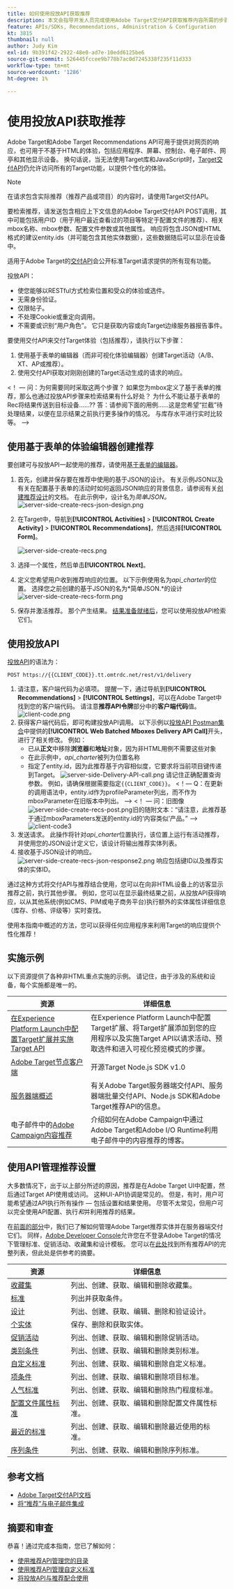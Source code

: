 ```yaml
---
title: 如何使用投放API获取推荐
description: 本文会指导开发人员完成使用Adobe Target交付API获取推荐内容所需的步骤。
feature: APIs/SDKs, Recommendations, Administration & Configuration
kt: 3815
thumbnail: null
author: Judy Kim
exl-id: 9b391f42-2922-48e0-ad7e-10edd6125be6
source-git-commit: 526445fccee9b778b7ac0d7245338f235f11d333
workflow-type: tm+mt
source-wordcount: '1286'
ht-degree: 1%

---
```


# 使用投放API获取推荐

Adobe Target和Adobe Target Recommendations API可用于提供对网页的响应，也可用于不基于HTML的体验，包括应用程序、屏幕、控制台、电子邮件、网亭和其他显示设备。 换句话说，当无法使用Target库和JavaScript时，[Target交付API](/help/dev/implement/delivery-api/overview.md)仍允许访问所有的Target功能，以提供个性化的体验。

>[!NOTE]
>
>在请求包含实际推荐（推荐产品或项目）的内容时，请使用Target交付API。

要检索推荐，请发送包含相应上下文信息的Adobe Target交付API POST调用，其中可能包括用户ID（用于用户最近查看过的项目等特定于配置文件的推荐）、相关mbox名称、mbox参数、配置文件参数或其他属性。 响应将包含JSON或HTML格式的建议entity.ids（并可能包含其他实体数据），这些数据随后可以显示在设备中。

适用于Adobe Target的[交付API](/help/dev/implement/delivery-api/overview.md)会公开标准Target请求提供的所有现有功能。

投放API：

* 使您能够以RESTful方式检索位置和受众的体验或选件。
* 无需身份验证。
* 仅限帖子。
* 不处理Cookie或重定向调用。
* 不需要或识别“用户角色”。 它只是获取内容或向Target边缘服务器报告事件。

要使用交付API来交付Target体验（包括推荐），请执行以下步骤：

1. 使用基于表单的编辑器（而非可视化体验编辑器）创建Target活动（A/B、XT、AP或推荐）。
1. 使用交付API获取对刚刚创建的Target活动生成的请求的响应。

&lt;！ — 问：为何需要同时采取这两个步骤？ 如果您为mbox定义了基于表单的推荐，那么也通过投放API步骤来检索结果有什么好处？ 为什么不能让基于表单的Rec将结果传送到目标设备……?? 答：请参阅下面的用例……这是您希望“拦截”待处理结果，以便在显示结果之前执行更多操作的情况。 与库存水平进行实时比较等。 —>

## 使用基于表单的体验编辑器创建推荐

要创建可与投放API一起使用的推荐，请使用[基于表单的编辑器](https://experienceleague.adobe.com/docs/target/using/experiences/form-experience-composer.html)。

1. 首先，创建并保存要在推荐中使用的基于JSON的设计。 有关示例JSON以及有关在配置基于表单的活动时如何返回JSON响应的背景信息，请参阅有关[创建推荐设计](https://experienceleague.adobe.com/docs/target/using/recommendations/recommendations-design/create-design.html)的文档。 在此示例中，设计名为&#x200B;*简单JSON。*
   ![server-side-create-recs-json-design.png](assets/server-side-create-recs-json-design.png)

1. 在Target中，导航到&#x200B;**[!UICONTROL Activities]** > **[!UICONTROL Create Activity]** > **[!UICONTROL Recommendations]**，然后选择&#x200B;**[!UICONTROL Form]**。

   ![server-side-create-recs.png](assets/server-side-create-recs.png)

1. 选择一个属性，然后单击&#x200B;**[!UICONTROL Next]**。
1. 定义您希望用户收到推荐响应的位置。 以下示例使用名为&#x200B;*api_charter*&#x200B;的位置。 选择您之前创建的基于JSON的名为&#x200B;*简单JSON.*的设计
   ![server-side-create-recs-form.png](assets/server-side-create-recs-form1.png)
1. 保存并激活推荐。 那个产生结果。 [结果准备就绪后](https://experienceleague.adobe.com/docs/target/using/recommendations/recommendations-activity/previewing-and-launching-your-recommendations-activity.html)，您可以使用投放API检索它们。

## 使用投放API

[投放API](/help/dev/implement/delivery-api/overview.md)的语法为：

`POST https://{{CLIENT_CODE}}.tt.omtrdc.net/rest/v1/delivery`

1. 请注意，客户端代码为必填项。 提醒一下，通过导航到&#x200B;**[!UICONTROL Recommendations]** > **[!UICONTROL Settings]**，可以在Adobe Target中找到您的客户端代码。 请注意&#x200B;**推荐API令牌**&#x200B;部分中的&#x200B;**客户端代码**值。
   ![client-code.png](assets/client-code.png)
1. 获得客户端代码后，即可构建投放API调用。 以下示例以[投放API Postman集合](../../implement/delivery-api/overview.md/#section/Getting-Started/Postman-Collection)中提供的&#x200B;**[!UICONTROL Web Batched Mboxes Delivery API Call]**&#x200B;开头，进行了相关修改。 例如：
   * 已从&#x200B;**正文**&#x200B;中移除&#x200B;**浏览器**&#x200B;和&#x200B;**地址**&#x200B;对象，因为非HTML用例不需要这些对象
   * 在此示例中，*api_charter*&#x200B;被列为位置名称
   * 指定了entity.id，因为此推荐基于内容相似度，它要求将当前项目键传递到Target。
     ![server-side-Delivery-API-call.png](assets/server-side-delivery-api-call2.png)
请记住正确配置查询参数。 例如，请确保根据需要指定`{{CLIENT_CODE}}`。 &lt;！— Q：在更新的调用语法中，entity.id作为profileParameter列出，而不作为mboxParameter在旧版本中列出。 —> &lt;！ — 问：旧图像![server-side-create-recs-post.png](assets/server-side-create-recs-post.png)旧的随附文本：“请注意，此推荐基于通过mboxParameters发送的entity.id的‘内容类似’产品。” —>
     ![client-code3](assets/client-code3.png)
1. 发送请求。 此操作将针对&#x200B;*api_charter*&#x200B;位置执行，该位置上运行有活动推荐，并使用您的JSON设计定义它，该设计将输出推荐实体列表。
1. 接收基于JSON设计的响应。
   ![server-side-create-recs-json-response2.png](assets/server-side-create-recs-json-response2.png)
响应包括键ID以及推荐实体的实体ID。

通过这种方式将交付API与推荐结合使用，您可以在向非HTML设备上的访客显示推荐之前，执行其他步骤。 例如，您可以在显示最终结果之前，从投放API获得响应，以从其他系统(例如CMS、PIM或电子商务平台)执行额外的实体属性详细信息（库存、价格、评级等）实时查找。

使用本指南中概述的方法，您可以获得任何应用程序来利用Target的响应提供个性化推荐！

## 实施示例

以下资源提供了各种非HTML重点实施的示例。 请记住，由于涉及的系统和设备，每个实施都是唯一的。

| 资源 | 详细信息 |
| --- | --- |
| [在Experience Platform Launch中配置Target扩展并实施Target API](https://developer.adobe.com/client-sdks/documentation/adobe-target/) | 在Experience Platform Launch中配置Target扩展、将Target扩展添加到您的应用程序以及实施Target API以请求活动、预取选件和进入可视化预览模式的步骤。 |
| [Adobe Target节点客户端](https://www.npmjs.com/package/@adobe/target-nodejs-sdk) | 开源Target Node.js SDK v1.0 |
| [服务器端概述](../../implement/server-side/server-side-overview.md) | 有关Adobe Target服务器端交付API、服务器端批量交付API、Node.js SDK和Adobe Target推荐API的信息。 |
| 电子邮件中的[Adobe Campaign内容推荐](https://medium.com/adobetech/adobe-campaign-content-recommendations-in-email-b51ced771d7f) | 介绍如何在Adobe Campaign中通过Adobe Target和Adobe I/O Runtime利用电子邮件中的内容推荐的博客。 |

## 使用API管理推荐设置

大多数情况下，出于以上部分所述的原因，推荐是在Adobe Target UI中配置，然后通过Target API使用或访问。 这种UI-API协调是常见的。 但是，有时，用户可能希望通过API执行所有操作 — 包括设置和结果使用。 尽管不太常见，但用户可以完全使用API配置、执行&#x200B;*和*&#x200B;并利用推荐的结果。

在[前面的部分](manage-catalog.md)中，我们已了解如何管理Adobe Target推荐实体并在服务器端交付它们。 同样，[Adobe Developer Console](https://developer.adobe.com/console/home)允许您在不登录Adobe Target的情况下管理标准、促销活动、收藏集和设计模板。 您可以在[此处](https://developer.adobe.com/target/administer/recommendations-api/)找到所有推荐API的完整列表，但此处是供参考的摘要。

| 资源 | 详细信息 |
| --- | --- |
| [收藏集](https://developer.adobe.com/target/administer/recommendations-api/#tag/Collections) | 列出、创建、获取、编辑和删除收藏集。 |
| [标准](https://developer.adobe.com/target/administer/recommendations-api/#tag/Criteria) | 列出并获取条件。 |
| [设计](https://developer.adobe.com/target/administer/recommendations-api/#tag/Designs) | 列出、创建、获取、编辑、删除和验证设计。 |
| [个实体](https://developer.adobe.com/target/administer/recommendations-api/#tag/Entities) | 保存、删除和获取实体。 |
| [促销活动](https://developer.adobe.com/target/administer/recommendations-api/#tag/Promotions) | 列出、创建、获取、编辑和删除促销活动。 |
| [类别条件](https://developer.adobe.com/target/administer/recommendations-api/#tag/Category-Criteria) | 列出、创建、获取、编辑和删除类别标准。 |
| [自定义标准](https://developer.adobe.com/target/administer/recommendations-api/#tag/Custom-Criteria) | 列出、创建、获取、编辑和删除自定义标准。 |
| [项条件](https://developer.adobe.com/target/administer/recommendations-api/#tag/Item-Criteria) | 列出、创建、获取、编辑和删除项目标准。 |
| [人气标准](https://developer.adobe.com/target/administer/recommendations-api/#tag/Popularity-Criteria) | 列出、创建、获取、编辑和删除热门程度标准。 |
| [配置文件属性标准](https://developer.adobe.com/target/administer/recommendations-api/#tag/Profile-Attribute-Criteria) | 列出、创建、获取、编辑和删除配置文件属性标准。 |
| [最近的标准](https://developer.adobe.com/target/administer/recommendations-api/#tag/Recent-Criteria) | 列出、创建、获取、编辑和删除最近使用的标准。 |
| [序列条件](https://developer.adobe.com/target/administer/recommendations-api/#tag/Sequence-Criteria) | 列出、创建、获取、编辑和删除序列标准。 |

## 参考文档

* [Adobe Target交付API文档](/help/dev/implement/delivery-api/overview.md)
* [将“推荐”与电子邮件集成](https://experienceleague.adobe.com/docs/target/using/recommendations/recommendations-faq/integrating-recs-email.html)

## 摘要和审查

恭喜！通过完成本指南，您已了解如何：
* [使用推荐API管理您的目录](manage-catalog.md)
* [使用推荐API管理自定义标准](manage-custom-criteria.md)
* [将投放API与推荐配合使用](fetch-recs-server-side-delivery-api.md)
